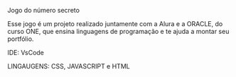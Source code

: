 Jogo do número secreto

Esse jogo é um projeto realizado juntamente com a Alura e a ORACLE, do curso ONE, que ensina linguagens de programação e te ajuda a montar seu portfólio.

IDE: VsCode

LINGAUGENS: CSS, JAVASCRIPT e HTML
